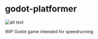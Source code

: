# godot-platformer

![alt text](https://i.imgur.com/Q1oM7sv.png)

WIP Godot game intended for speedrunning
